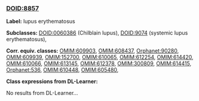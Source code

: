 
### [DOID:8857](http://purl.obolibrary.org/obo/DOID_8857)
**Label:** lupus erythematosus

**Subclasses:** [DOID:0060386](http://purl.obolibrary.org/obo/DOID_0060386) (Chilblain lupus), [DOID:9074](http://purl.obolibrary.org/obo/DOID_9074) (systemic lupus erythematosus), 

**Corr. equiv. classes:** [OMIM:609903](http://purl.obolibrary.org/obo/OMIM_609903), [OMIM:608437](http://purl.obolibrary.org/obo/OMIM_608437), [Orphanet:90280](http://www.orpha.net/ORDO/Orphanet_90280), [OMIM:609939](http://purl.obolibrary.org/obo/OMIM_609939), [OMIM:152700](http://purl.obolibrary.org/obo/OMIM_152700), [OMIM:610065](http://purl.obolibrary.org/obo/OMIM_610065), [OMIM:612254](http://purl.obolibrary.org/obo/OMIM_612254), [OMIM:614420](http://purl.obolibrary.org/obo/OMIM_614420), [OMIM:610066](http://purl.obolibrary.org/obo/OMIM_610066), [OMIM:613145](http://purl.obolibrary.org/obo/OMIM_613145), [OMIM:612378](http://purl.obolibrary.org/obo/OMIM_612378), [OMIM:300809](http://purl.obolibrary.org/obo/OMIM_300809), [OMIM:614415](http://purl.obolibrary.org/obo/OMIM_614415), [Orphanet:536](http://www.orpha.net/ORDO/Orphanet_536), [OMIM:610448](http://purl.obolibrary.org/obo/OMIM_610448), [OMIM:605480](http://purl.obolibrary.org/obo/OMIM_605480), 

**Class expressions from DL-Learner:**

No results from DL-Learner...



